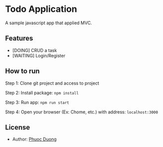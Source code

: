 # Todo Application

A sample javascript app that applied MVC.

## Features
- [DOING] CRUD a task
- [WAITING] Login/Register

## How to run
Step 1: Clone git project and access to project

Step 2: Install package: `npm install`

Step 3: Run app: `npm run start`

Step 4: Open your browser (Ex: Chome, etc.) with address: `localhost:3000`

## License
- Author: [Phuoc Duong](dhp1211@gmail.com)
